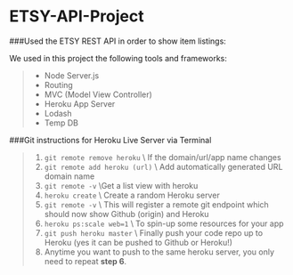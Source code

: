 ETSY-API-Project
=================

###Used the ETSY REST API in order to show item listings:


We used in this project the following tools and frameworks:
>- Node Server.js
>- Routing
>- MVC (Model View Controller)
>- Heroku App Server
>- Lodash
>- Temp DB

###Git instructions for Heroku Live Server via Terminal


>1. `git remote remove heroku` \\ If the domain/url/app name changes
>2. `git remote add heroku (url)` \\ Add automatically generated URL domain name
>3. `git remote -v` \\Get a list view with heroku
>4. `heroku create` \\ Create a random Heroku server 
>5. `git remote -v` \\ This will register a remote git endpoint which should now show Github (origin) and Heroku
>6. `heroku ps:scale web=1` \\ To spin-up some resources for your app
>7. `git push heroku master` \\ Finally push your code repo up to Heroku (yes it can be pushed to Github or Heroku!) 
>8.  Anytime you want to push to the same heroku server, you only need to repeat **step 6**.
